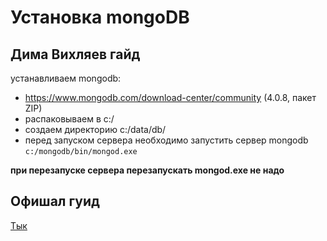 # Установка mongoDB
## Дима Вихляев гайд
устанавливаем mongodb:
* https://www.mongodb.com/download-center/community 
   (4.0.8, пакет ZIP)
* распаковываем в c:/
* создаем директорию c:/data/db/
* перед запуском сервера необходимо запустить сервер mongodb
    `c:/mongodb/bin/mongod.exe`
    
**при перезапуске сервера перезапускать mongod.exe не надо**
    
## Офишал гуид
[Тык](https://docs.mongodb.com/manual/tutorial/install-mongodb-on-windows/)